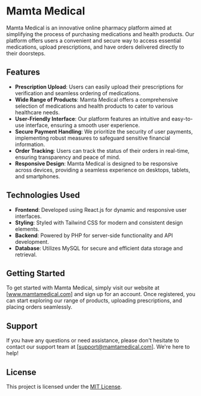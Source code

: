 # Mamta Medical

Mamta Medical is an innovative online pharmacy platform aimed at simplifying the process of purchasing medications and health products. Our platform offers users a convenient and secure way to access essential medications, upload prescriptions, and have orders delivered directly to their doorsteps.

## Features

- **Prescription Upload**: Users can easily upload their prescriptions for verification and seamless ordering of medications.
- **Wide Range of Products**: Mamta Medical offers a comprehensive selection of medications and health products to cater to various healthcare needs.
- **User-Friendly Interface**: Our platform features an intuitive and easy-to-use interface, ensuring a smooth user experience.
- **Secure Payment Handling**: We prioritize the security of user payments, implementing robust measures to safeguard sensitive financial information.
- **Order Tracking**: Users can track the status of their orders in real-time, ensuring transparency and peace of mind.
- **Responsive Design**: Mamta Medical is designed to be responsive across devices, providing a seamless experience on desktops, tablets, and smartphones.

## Technologies Used

- **Frontend**: Developed using React.js for dynamic and responsive user interfaces.
- **Styling**: Styled with Tailwind CSS for modern and consistent design elements.
- **Backend**: Powered by PHP for server-side functionality and API development.
- **Database**: Utilizes MySQL for secure and efficient data storage and retrieval.

## Getting Started

To get started with Mamta Medical, simply visit our website at [www.mamtamedical.com] and sign up for an account. Once registered, you can start exploring our range of products, uploading prescriptions, and placing orders seamlessly.

## Support

If you have any questions or need assistance, please don't hesitate to contact our support team at [support@mamtamedical.com]. We're here to help!

## License

This project is licensed under the [MIT License](LICENSE).
